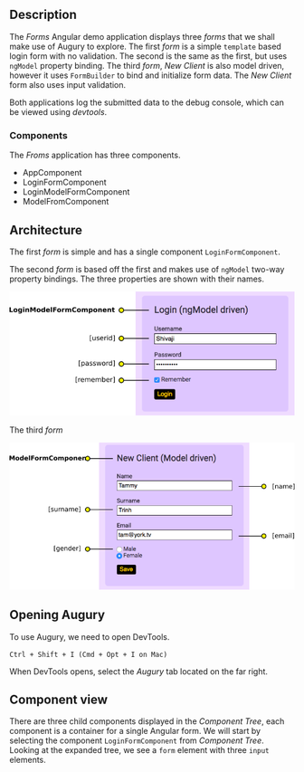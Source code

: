 ## Description

The _Forms_ Angular demo application displays three _forms_ that we shall make use of Augury to explore. The first _form_ is a simple `template` based login form with no validation. The second is the same as the first, but uses `ngModel` property binding. The third _form_, _New Client_ is also model driven, however it uses `FormBuilder` to bind and initialize form data. The _New Client_ form also uses input validation.

Both applications log the submitted data to the debug console, which can be viewed using _devtools_.

### Components

The _Froms_ application has three components.

* AppComponent
* LoginFormComponent
* LoginModelFormComponent
* ModelFromComponent

## Architecture

The first _form_ is simple and has a single component `LoginFormComponent`.

The second _form_ is based off the first and makes use of `ngModel` two-way property bindings. The three properties are shown with their names.

<img src="./images/forms-ngmodel-login.png" width="714px">

The third _form_

<img src="./images/forms-new-client.png" width="789px">

## Opening Augury

To use Augury, we need to open DevTools.

```
Ctrl + Shift + I (Cmd + Opt + I on Mac)
```

When DevTools opens, select the _Augury_ tab located on the far right.

## Component view

There are three child components displayed in the _Component Tree_, each component is a container for a single Angular form. We will start by selecting the component `LoginFormComponent` from _Component Tree_. Looking at the expanded tree, we see a `form` element with three `input` elements.
